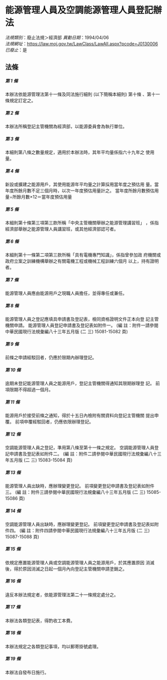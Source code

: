# 能源管理人員及空調能源管理人員登記辦法

*法規類別*：廢止法規＞經濟部
*異動日期*：1994/04/06  
*法規網址*：https://law.moj.gov.tw/LawClass/LawAll.aspx?pcode=J0130006
*已廢止*：是


## 法條
##### 第 1 條
本辦法依能源管理法第十一條及同法施行細則 (以下簡稱本細則) 第十條
、第十一條規定訂定之。

##### 第 2 條
本辦法所稱登記主管機關為經濟部，以能源委員會為執行單位。

##### 第 3 條
本細則第八條之數量規定，適用於本辦法時，其年平均量係指六十九年之
使用量。

##### 第 4 條
新設或擴建之能源用戶，其使用能源年平均量之計算採用當年度之預估用
量。當年度所餘月數不足三個月時，以次一年度預估用量計之。
當年度所餘月數預估用量÷所餘月數×12＝當年度預估用量

##### 第 5 條
本細則第十條第三項第三款所稱「中央主管機關舉辦之能源管理講習班」
，係指經濟部舉辦之能源管理人員講習班，或其他經濟部認可者。

##### 第 6 條
本細則第十一條第二項第三款所稱「具有電機專門知識」，係指曾參加政
府機關或政府立案之訓練機構舉辦之有關電機工程或機械工程訓練六個月
以上，持有證明者。

##### 第 7 條
能源管理人員應由能源用戶之現職人員擔任，並得專任或兼任。

##### 第 8 條
能源管理人員之登記應填具申請書及登記表，檢同資格證明文件正本向登
記主管機關申請。
能源管理人員登記申請書及登記表如附件一。
 (編      註：附件一請參閱中華民國現行法規彙編八十三年五月版 (二
三) 15081-15082 頁)

##### 第 9 條
前條之申請經駁回者，仍應於限期內辦理登記。

##### 第 10 條
逾期未登記能源管理人員之能源用戶，登記主管機關得通知其限期辦理登
記。
前項限期不得超過一個月。

##### 第 11 條
能源用戶於接受前條之通知，得於十五日內檢附有關資料向登記主管機關
提出申覆。
前項申覆經駁回者，仍應依限辦理登記。

##### 第 12 條
空調能源管理人員之登記，準用第八條至第十一條之規定。
空調能源管理人員登記申請書及登記表如附件二。
 (編      註：附件二請參閱中華民國現行法規彙編八十三年五月版 (二
三) 15083-15084 頁)

##### 第 13 條
能源管理人員出缺時，應辦理變更登記。
前項變更登記申請書及登記表如附件三。
 (編      註：附件三請參閱中華民國現行法規彙編八十三年五月版 (二
三) 15085-15086 頁)

##### 第 14 條
空調能源管理人員出缺時，應辦理變更登記。
前項變更登記申請書及登記表如附件四。
 (編      註：附件四請參閱中華民國現行法規彙編八十三年五月版 (二
三) 15087-15088 頁)

##### 第 15 條
依規定應置能源管理人員或空調能源管理人員之能源用戶，於其應置原因
消滅後，得於原因消滅之日起一個月內向登記主管機關申請塗銷之。

##### 第 16 條
違反本辦法規定者，依能源管理法第二十一條規定處分之。

##### 第 17 條
本辦法各類登記表，得酌收工本費。

##### 第 18 條
本辦法規定之各類登記事項，均以郵寄掛號處理。

##### 第 19 條
本辦法自發布日施行。


